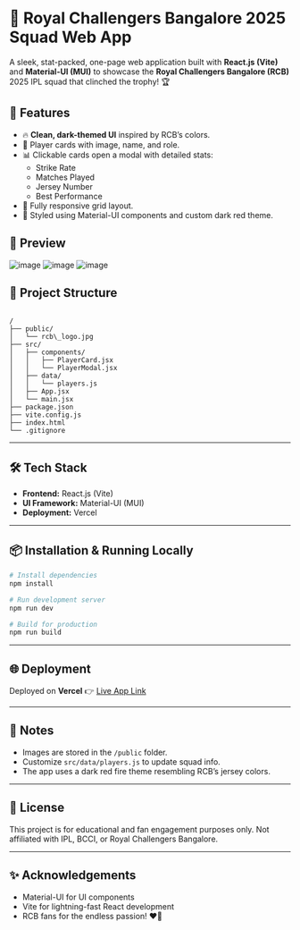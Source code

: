 # 🏏 Royal Challengers Bangalore 2025 Squad Web App

A sleek, stat-packed, one-page web application built with **React.js (Vite)** and **Material-UI (MUI)** to showcase the **Royal Challengers Bangalore (RCB)** 2025 IPL squad that clinched the trophy! 🏆

## 🚀 Features

- 🔥 **Clean, dark-themed UI** inspired by RCB’s colors.
- 📸 Player cards with image, name, and role.
- 📊 Clickable cards open a modal with detailed stats:
  - Strike Rate
  - Matches Played
  - Jersey Number
  - Best Performance
- 📱 Fully responsive grid layout.
- 🎨 Styled using Material-UI components and custom dark red theme.

## 📸 Preview

![image](https://github.com/user-attachments/assets/59dfbd4e-b97d-4827-bb28-6273e299c20a)
![image](https://github.com/user-attachments/assets/25e02395-193e-4489-8028-4cbd1ea6d29b)
![image](https://github.com/user-attachments/assets/b0bdcf2c-bc1d-4cf7-9209-48a8a918f435)



## 📂 Project Structure

```

/
├── public/
│   └── rcb\_logo.jpg
├── src/
│   ├── components/
│   │   ├── PlayerCard.jsx
│   │   └── PlayerModal.jsx
│   ├── data/
│   │   └── players.js
│   ├── App.jsx
│   └── main.jsx
├── package.json
├── vite.config.js
├── index.html
└── .gitignore

````

---

## 🛠️ Tech Stack

- **Frontend:** React.js (Vite)
- **UI Framework:** Material-UI (MUI)
- **Deployment:** Vercel

---

## 📦 Installation & Running Locally

```bash
# Install dependencies
npm install

# Run development server
npm run dev

# Build for production
npm run build
````

---

## 🌐 Deployment

Deployed on **Vercel**
👉 [Live App Link](https://squad-goals-kohl.vercel.app/)

---

## 📌 Notes

* Images are stored in the `/public` folder.
* Customize `src/data/players.js` to update squad info.
* The app uses a dark red fire theme resembling RCB’s jersey colors.

---

## 📃 License

This project is for educational and fan engagement purposes only. Not affiliated with IPL, BCCI, or Royal Challengers Bangalore.

---

## ✨ Acknowledgements

* Material-UI for UI components
* Vite for lightning-fast React development
* RCB fans for the endless passion! ❤️💛
